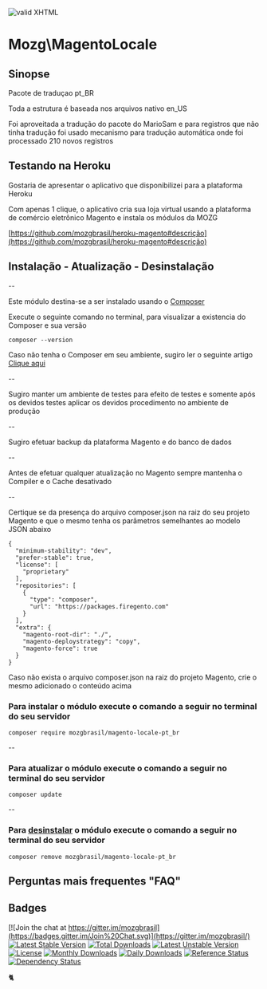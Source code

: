 [checkmark]: https://raw.githubusercontent.com/mozgbrasil/mozgbrasil.github.io/master/assets/images/logos/logo_32_32.png "MOZG"
![valid XHTML][checkmark]

[getcomposer]: https://getcomposer.org/
[uninstall-mods]: https://getcomposer.org/doc/03-cli.md#remove
[artigo-composer]: http://mozg.com.br/ubuntu/composer
[ioncube-loader]: http://www.ioncube.com/loaders.php
[acordo]: http://mozg.com.br/acordo-licenca-usuario-final/

# Mozg\MagentoLocale

## Sinopse

Pacote de traduçao pt_BR

Toda a estrutura é baseada nos arquivos nativo en_US

Foi aproveitada a tradução do pacote do MarioSam e para registros que não tinha tradução foi usado mecanismo para tradução automática onde foi processado 210 novos registros

## Testando na Heroku

Gostaria de apresentar o aplicativo que disponibilizei para a plataforma Heroku

Com apenas 1 clique, o aplicativo cria sua loja virtual usando a plataforma de comércio eletrônico Magento e instala os módulos da MOZG

[https://github.com/mozgbrasil/heroku-magento#descrição](https://github.com/mozgbrasil/heroku-magento#descrição)

## Instalação - Atualização - Desinstalação

--

Este módulo destina-se a ser instalado usando o [Composer][getcomposer]

Execute o seguinte comando no terminal, para visualizar a existencia do Composer e sua versão

	composer --version

Caso não tenha o Composer em seu ambiente, sugiro ler o seguinte artigo [Clique aqui][artigo-composer]

--

Sugiro manter um ambiente de testes para efeito de testes e somente após os devidos testes aplicar os devidos procedimento no ambiente de produção

--

Sugiro efetuar backup da plataforma Magento e do banco de dados

--

Antes de efetuar qualquer atualização no Magento sempre mantenha o Compiler e o Cache desativado

--

Certique se da presença do arquivo composer.json na raiz do seu projeto Magento e que o mesmo tenha os parâmetros semelhantes ao modelo JSON abaixo

	{
	  "minimum-stability": "dev",
	  "prefer-stable": true,
	  "license": [
	    "proprietary"
	  ],
	  "repositories": [
	    {
	      "type": "composer",
	      "url": "https://packages.firegento.com"
	    }
	  ],
	  "extra": {
	    "magento-root-dir": "./",
	    "magento-deploystrategy": "copy",
	    "magento-force": true
	  }
	}

Caso não exista o arquivo composer.json na raiz do projeto Magento, crie o mesmo adicionado o conteúdo acima

### Para instalar o módulo execute o comando a seguir no terminal do seu servidor

    composer require mozgbrasil/magento-locale-pt_br

--

### Para atualizar o módulo execute o comando a seguir no terminal do seu servidor

    composer update

--

### Para [desinstalar][uninstall-mods] o módulo execute o comando a seguir no terminal do seu servidor

    composer remove mozgbrasil/magento-locale-pt_br

## Perguntas mais frequentes "FAQ"



## Badges

[![Join the chat at https://gitter.im/mozgbrasil](https://badges.gitter.im/Join%20Chat.svg)](https://gitter.im/mozgbrasil/)
[![Latest Stable Version](https://poser.pugx.org/mozgbrasil/magento-locale-pt_br/v/stable)](https://packagist.org/packages/mozgbrasil/magento-locale-pt_br)
[![Total Downloads](https://poser.pugx.org/mozgbrasil/magento-locale-pt_br/downloads)](https://packagist.org/packages/mozgbrasil/magento-locale-pt_br)
[![Latest Unstable Version](https://poser.pugx.org/mozgbrasil/magento-locale-pt_br/v/unstable)](https://packagist.org/packages/mozgbrasil/magento-locale-pt_br)
[![License](https://poser.pugx.org/mozgbrasil/magento-locale-pt_br/license)](https://packagist.org/packages/mozgbrasil/magento-locale-pt_br)
[![Monthly Downloads](https://poser.pugx.org/mozgbrasil/magento-locale-pt_br/d/monthly)](https://packagist.org/packages/mozgbrasil/magento-locale-pt_br)
[![Daily Downloads](https://poser.pugx.org/mozgbrasil/magento-locale-pt_br/d/daily)](https://packagist.org/packages/mozgbrasil/magento-locale-pt_br)
[![Reference Status](https://www.versioneye.com/php/mozgbrasil:magento-locale-pt_br/reference_badge.svg?style=flat-square)](https://www.versioneye.com/php/mozgbrasil:magento-locale-pt_br/references)
[![Dependency Status](https://www.versioneye.com/php/mozgbrasil:magento-locale-pt_br/1.0.0/badge?style=flat-square)](https://www.versioneye.com/php/mozgbrasil:magento-locale-pt_br/1.0.0)

:cat2:
